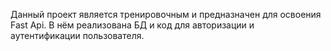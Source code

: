 Данный проект является тренировочным и предназначен для освоения Fast Api.
В нём реализована БД и код для авторизации и аутентификации пользователя.
